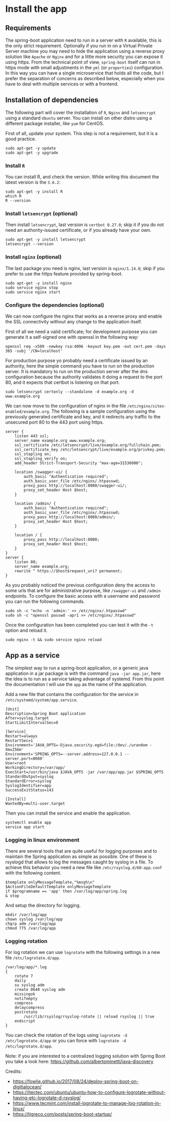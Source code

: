 
# Install the app

## Requirements

The spring-boot application need to run in a server with `R` available, this is the only strict requirement. Optionally if you run in on a Virtual Private Server machine you may need to hide the application using a reverse proxy solution like `Apache` or `Nginx` and for a little more security you can expose it using https. From the technical point of view, `spring-boot` itself can run in https mode with small adjustments in the `yml` (or `properties`) configuration. In this way you can have a single microservice that holds all the code, but I prefer the separation of concerns as described below, especially when you have to deal with multiple services or with a frontend.

## Installation of dependencies

The following part will cover the installation of `R`, `Nginx` and `letsencrypt` using a standard `Ubuntu` server. You can install on other distro using a different package installer, like `yum` for CentOS.

First of all, update your system. This step is not a requirement, but it is a good practice.

```
sudo apt-get -y update
sudo apt-get -y upgrade
```

### Install `R`

You can install R, and check the version. While writing this document the latest version is the `3.6.2`:

```
sudo apt-get -y install R
which R
R --version
```

### Install `letsencrypt` (optional)

Then install `letsencrypt`, last version is `certbot 0.27.0`; skip it if you do not need an authority-issued certificate, or if you already have your own.

```
sudo apt-get -y install letsencrypt
letsencrypt --version
```

### Install `nginx` (optional)

The last package you need is nginx, last version is `nginx/1.14.0`; skip if you prefer to use the https feature provided by spring-boot.

```
sudo apt-get -y install nginx
sudo service nginx stop
sudo service nginx start
```

### Configure the dependencies (optional)

We can now configure the nginx that works as a reverse proxy and enable the SSL connectivity without any change to the application itself.

First of all we need a valid certificate; for development purpose you can generate it a self-signed one with openssl in the following way:

```
openssl req -x509 -newkey rsa:4096 -keyout key.pem -out cert.pem -days 365 -subj '/CN=localhost'
```

For production purpose yo probably need a certificate issued by an authority, here the simple command you have to run on the production server. It is mandatory to run on the production server after the dns configuration because the authority validates it doing a request to the port 80, and it expects that certbot is listening on that port.

```
sudo letsencrypt certonly --standalone -d example.org -d www.example.org
```

We can now move to the configuration of nginx in the file `/etc/nginx/sites-enabled/example.org`. The following is a sample configuration using the previously generated certificate and key, and it redirects any traffic to the unsecured port 80 to the 443 port using https.

```
server {
    listen 443 ssl;
    server_name example.org www.example.org;
    ssl_certificate /etc/letsencrypt/live/example.org/fullchain.pem;
    ssl_certificate_key /etc/letsencrypt/live/example.org/privkey.pem;
    ssl_stapling on;
    ssl_stapling_verify on;
    add_header Strict-Transport-Security "max-age=31536000";
    
    location /swagger-ui/ {
        auth_basic "Authentication required";
        auth_basic_user_file /etc/nginx/.htpasswd;
        proxy_pass http://localhost:8080/swagger-ui/;
        proxy_set_header Host $host;
    }
	
    location /admin/ {
        auth_basic "Authentication required";
        auth_basic_user_file /etc/nginx/.htpasswd;
        proxy_pass http://localhost:8080/admin/;
        proxy_set_header Host $host;
    }
    
    location / {
        proxy_pass http://localhost:8080;
        proxy_set_header Host $host;
    }
}
server {
    listen 80;
    server_name example.org;
    rewrite ^ https://$host$request_uri? permanent;
}
```

As you probably noticed the previous configuration deny the access to some urls that are for administrative purpose, like `/swagger-ui` and `/admin` endpoints. To configure the basic access with a username and password you can run the following commands.

```
sudo sh -c "echo -n 'admin:' >> /etc/nginx/.htpasswd"
sudo sh -c "openssl passwd -apr1 >> /etc/nginx/.htpasswd"
```

Once the configuration has been completed you can test it with the `-t` option and reload it.

```
sudo nginx -t && sudo service nginx reload
```

## App as a service

The simplest way to run a spring-boot application, or a generic java application in a jar package is with the command `java -jar app.jar`, here the idea is to run as a service taking advantage of systemd. From this point the documentation I will use the `app` as the name of the application.

Add a new file that contains the configuration for the service in `/etc/systemd/system/app.service`.

```
[Unit]
Description=Spring Boot application
After=syslog.target
StartLimitIntervalSec=0

[Service]
Restart=always
RestartSec=1
Environment='JAVA_OPTS=-Djava.security.egd=file:/dev/./urandom -Xmx256m'
Environment='SPRING_OPTS=--server.address=127.0.0.1 --server.port=8080'
User=root
WorkingDirectory=/var/app/
ExecStart=/usr/bin/java $JAVA_OPTS -jar /var/app/app.jar $SPRING_OPTS
StandardOutput=syslog
StandardError=syslog
SyslogIdentifier=app
SuccessExitStatus=143

[Install]
WantedBy=multi-user.target
```

Then you can install the service and enable the application.

```
systemctl enable app
service app start
```

### Logging in linux environment

There are several tools that are quite useful for logging purposes and to maintain the Spring application as simple as possible. One of these is rsyslogd that allows to log the messages caught by syslog in a file. To achieve this behavior you need a new file like `/etc/rsyslog.d/60-app.conf` with the following content.

```
$template onlyMessageTemplate,"%msg%\n"
$ActionFileDefaultTemplate onlyMessageTemplate
if $programname == 'app' then /var/log/app/spring.log
& stop
```

And setup the directory for logging.

```
mkdir /var/log/app
chown syslog /var/log/app
chgrp adm /var/log/app
chmod 775 /var/log/app
```

### Logging rotation

For log rotation we can use `logrotate` with the following settings in a new file `/etc/logrotate.d/app`.

```
/var/log/app/*.log
{
    rotate 7
    daily
    su syslog adm
    create 0640 syslog adm 
    missingok
    notifempty
    compress
    delaycompress
    postrotate
        /usr/lib/rsyslog/rsyslog-rotate || reload rsyslog || true
    endscript
}
```

You can check the rotation of the logs using `logrotate -d /etc/logrotate.d/app` or you can force with `logrotate -d /etc/logrotate.d/app`.

Note: if you are interested to a centralized logging solution with Spring Boot you take a look here: https://github.com/albertominetti/java-discovery

Credits:
* https://fowlie.github.io/2017/08/24/deploy-spring-boot-on-digitialocean/
* https://itectec.com/ubuntu/ubuntu-how-to-configure-logrotate-without-having-etc-logrotate-d-rsyslog/
* https://www.tecmint.com/install-logrotate-to-manage-log-rotation-in-linux/
* https://tjgreco.com/posts/spring-boot-startup/




